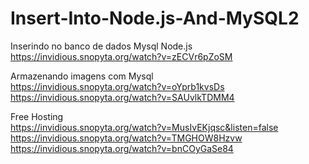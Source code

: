 # Insert-Into-Node.js-And-MySQL2

Inserindo no banco de dados Mysql Node.js   
https://invidious.snopyta.org/watch?v=zECVr6pZoSM

Armazenando imagens com Mysql   
https://invidious.snopyta.org/watch?v=oYprb1kvsDs   
https://invidious.snopyta.org/watch?v=SAUvlkTDMM4

Free Hosting    
https://invidious.snopyta.org/watch?v=MusIvEKjqsc&listen=false   
https://invidious.snopyta.org/watch?v=TMGHOW8Hzvw   
https://invidious.snopyta.org/watch?v=bnCOyGaSe84     
